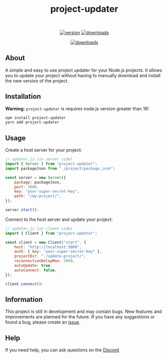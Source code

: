 <div align="center">
    <br />
    <h1>project-updater</h1>
    <br />
    <p>
        <a href="https://www.npmjs.com/package/project-updater"><img src="https://img.shields.io/npm/v/project-updater?color=blue&label=version" alt="version" /></a>
        <a href="https://www.npmjs.com/package/project-updater"><img src="https://img.shields.io/npm/dt/project-updater" alt="downloads" /></a>
    </p>
    <p>
        <a href="https://www.npmjs.com/package/project-updater"><img src="https://nodei.co/npm/project-updater.png?downloads=true&downloadRank=true&stars=true" alt="downloads" /></a>
    </p>
</div>

## About

A simple and easy to use project updater for your Node.js projects. It allows you to update your project without having to manually download and install the new version of the project.

## Installation

**Warning:** `project-updater` is requires node.js version greater than 16!

```bash
npm install project-updater
yarn add project-updater
```

## Usage

Create a host server for your project:

```js
// updater.js (in server side)
import { Server } from "project-updater";
import packageJson from "./project/package.json";

const server = new Server({
    package: packageJson,
    port: 5000,
    key: "your-super-secret-key",
    path: "/my-project/",
});

server.start();
```

Connect to the host server and update your project:

```js
// updater.js (in client side)
import { Client } from "project-updater";

const client = new Client("start", {
    host: "http://localhost:5000",
    auth: { key: "your-super-secret-key" },
    projectDir: "./update-project/",
    reconnectionDelayMax: 5000,
    autoUpdate: true,
    autoConnect: false,
});

client.connect();
```

## Information

This project is still in development and may contain bugs. New features and improvements are planned for the future. If you have any suggestions or found a bug, please create an [issue][issues].

## Help

If you need help, you can ask questions on the [Discord][discord]

[discord]: https://discord.com/users/809325505304068096
[issues]: https://github.com/SeonerVorteX/project-updater/issues
